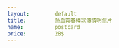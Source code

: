 ```yaml
---
layout:        default
title:         熱血青春棒球傳情明信片
name:          postcard
price:         28$
---
```

